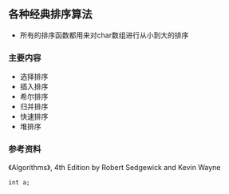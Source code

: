 ## 各种经典排序算法 ##
- 所有的排序函数都用来对char数组进行从小到大的排序

### 主要内容 ###
- 选择排序
- 插入排序
- 希尔排序
- 归并排序
- 快速排序
- 堆排序

### 参考资料 ###
《Algorithms》, 4th Edition by Robert Sedgewick and Kevin Wayne

    int a;
